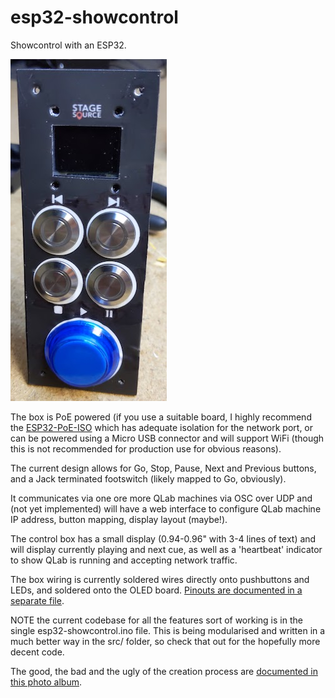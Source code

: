 # esp32-showcontrol
Showcontrol with an ESP32.

<img src="https://github.com/cscashby/esp32-showcontrol/raw/master/case-front.jpg" alt="Control box front"/>

The box is PoE powered (if you use a suitable board, I highly recommend the [ESP32-PoE-ISO](https://www.olimex.com/Products/IoT/ESP32/ESP32-POE-ISO/open-source-hardware) which has adequate isolation for the network port, or can be powered using a Micro USB connector and will support WiFi (though this is not recommended for production use for obvious reasons).

The current design allows for Go, Stop, Pause, Next and Previous buttons, and a Jack terminated footswitch (likely mapped to Go, obviously).

It communicates via one ore more QLab machines via OSC over UDP and (not yet implemented) will have a web interface to configure QLab machine IP address, button mapping, display layout (maybe!).

The control box has a small display (0.94-0.96" with 3-4 lines of text) and will display currently playing and next cue, as well as a 'heartbeat' indicator to show QLab is running and accepting network traffic.

The box wiring is currently soldered wires directly onto pushbuttons and LEDs, and soldered onto the OLED board.  [Pinouts are documented in a separate file](https://github.com/cscashby/esp32-showcontrol/blob/master/esp32-poe-iso-connections.md).

NOTE the current codebase for all the features sort of working is in the single esp32-showcontrol.ino file.  This is being modularised and written in a much better way in the src/ folder, so check that out for the hopefully more decent code.

The good, the bad and the ugly of the creation process are [documented in this photo album](https://photos.app.goo.gl/oM8NKtMR5yHytawS9).
